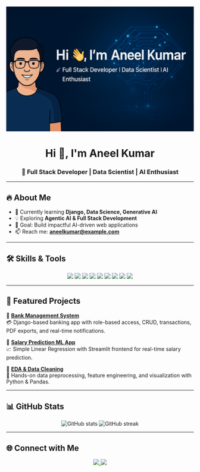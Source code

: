 <!-- Banner -->
![Banner](https://github.com/Anil3656/Anil3656/blob/main/assets/banner.png)

<h1 align="center">Hi 👋, I'm Aneel Kumar</h1>
<h3 align="center">🚀 Full Stack Developer | Data Scientist | AI Enthusiast</h3>

---

## 🔥 About Me
- 🌱 Currently learning **Django, Data Science, Generative AI**
- 💡 Exploring **Agentic AI & Full Stack Development**
- 🎯 Goal: Build impactful AI-driven web applications
- 📫 Reach me: **aneelkumar@example.com**

---

## 🛠️ Skills & Tools

<p align="center">
<img src="https://img.shields.io/badge/Python-3776AB?style=for-the-badge&logo=python&logoColor=white"/>
<img src="https://img.shields.io/badge/Django-092E20?style=for-the-badge&logo=django&logoColor=white"/>
<img src="https://img.shields.io/badge/Java-ED8B00?style=for-the-badge&logo=openjdk&logoColor=white"/>
<img src="https://img.shields.io/badge/JavaScript-F7DF1E?style=for-the-badge&logo=javascript&logoColor=black"/>
<img src="https://img.shields.io/badge/Streamlit-FF4B4B?style=for-the-badge&logo=streamlit&logoColor=white"/>
<img src="https://img.shields.io/badge/MySQL-4479A1?style=for-the-badge&logo=mysql&logoColor=white"/>
<img src="https://img.shields.io/badge/HTML5-E34F26?style=for-the-badge&logo=html5&logoColor=white"/>
<img src="https://img.shields.io/badge/CSS3-1572B6?style=for-the-badge&logo=css3&logoColor=white"/>
<img src="https://img.shields.io/badge/GitHub-181717?style=for-the-badge&logo=github&logoColor=white"/>
</p>

---

## 📂 Featured Projects

🔹 **[Bank Management System](https://github.com/Anil3656/Bank-Management-System)**  
💳 Django-based banking app with role-based access, CRUD, transactions, PDF exports, and real-time notifications.  

🔹 **[Salary Prediction ML App](https://github.com/Anil3656/Salary-Prediction)**  
📈 Simple Linear Regression with Streamlit frontend for real-time salary prediction.  

🔹 **[EDA & Data Cleaning](https://github.com/Anil3656/Data-Science-Projects)**  
🧹 Hands-on data preprocessing, feature engineering, and visualization with Python & Pandas.  

---

## 📊 GitHub Stats
<p align="center">
<img src="https://github-readme-stats.vercel.app/api?username=Anil3656&show_icons=true&theme=tokyonight" alt="GitHub stats" height="170"/>
<img src="https://github-readme-streak-stats.herokuapp.com/?user=Anil3656&theme=tokyonight" alt="GitHub streak" height="170"/>
</p>

---

## 🌐 Connect with Me
<p align="center">
<a href="https://linkedin.com/in/aneelkumar1927" target="_blank">
<img src="https://img.shields.io/badge/LinkedIn-blue?style=for-the-badge&logo=linkedin"/>
</a>
<a href="mailto:aneelkumar@example.com">
<img src="https://img.shields.io/badge/Gmail-D14836?style=for-the-badge&logo=gmail&logoColor=white"/>
</a>
</p>
